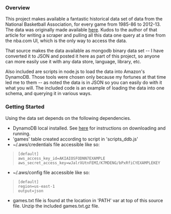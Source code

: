 ### Overview

This project makes available a fantastic historical data set of data from the National Basketball Association, for every game from 1985-86 to 2012-13. The data was originally made available [here](https://thecodebarbarian.wordpress.com/2014/02/14/crunching-30-years-of-nba-data-with-mongodb-aggregation/). Kudos to the author of that article for writing a scraper and pulling all this data one query at a time from the nba.com UI, which is the only way to access the data. 

That source makes the data available as mongodb binary data set -- I have converted it to JSON and posted it here as part of this project, so anyone can more easily use it with any data store, language, library, etc. 

Also included are scripts in node.js to load the data into Amazon's DynamoDB. Those tools were chosen only because my fortunes at that time led me to them -- as noted the data is in JSON so you can easily do with it what you will.  The included code is an example of loading the data into one schema, and querying it in various ways.

### Getting Started
 
Using the data set depends on the following dependencies.
 
* DynamoDB local installed. See [here](http://docs.aws.amazon.com/amazondynamodb/latest/developerguide/Tools.DynamoDBLocal.html) for instructions on downloading and running.
* 'games' table created according to script in 'scripts_ddb.js'
* ~/.aws/credentials file accessible like so:
    
>     [default]
>     aws_access_key_id=AKIAIOSFODNN7EXAMPLE
>     aws_secret_access_key=wJalrXUtnFEMI/K7MDENG/bPxRfiCYEXAMPLEKEY

* ~/.aws/config file accessible like so:

>     [default]
>     region=us-east-1
>     output=json

* games.txt file is found at the location in 'PATH' var at top of this source file. Unzip the included games.txt.gz file.
